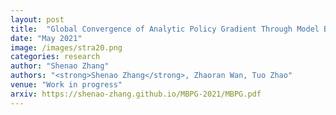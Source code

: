 ```yaml
---
layout: post
title:  "Global Convergence of Analytic Policy Gradient Through Model Backpropagation."
date: "May 2021"
image: /images/stra20.png
categories: research
author: "Shenao Zhang"
authors: "<strong>Shenao Zhang</strong>, Zhaoran Wan, Tuo Zhao"
venue: "Work in progress"
arxiv: https://shenao-zhang.github.io/MBPG-2021/MBPG.pdf
---
```

